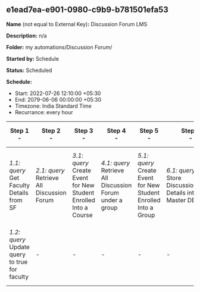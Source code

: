 ## e1ead7ea-e901-0980-c9b9-b781501efa53

**Name** (not equal to External Key)**:** Discussion Forum LMS

**Description:** n/a

**Folder:** my automations/Discussion Forum/

**Started by:** Schedule

**Status:** Scheduled

**Schedule:**

* Start: 2022-07-26 12:10:00 +05:30
* End: 2079-06-06 00:00:00 +05:30
* Timezone:  India Standard Time
* Recurrance: every  hour 

| Step 1<br>_-_ | Step 2<br>_-_ | Step 3<br>_-_ | Step 4<br>_-_ | Step 5<br>_-_ | Step 6<br>_-_ | Step 7<br>_-_ | Step 8<br>_-_ | Step 9<br>_-_ | Step 10<br>_-_ | Step 11<br>_-_ | Step 12<br>_-_ | Step 13<br>_-_ | Step 14<br>_-_ | Step 15<br>_-_ | Step 16<br>_-_ | Step 17<br>_-_ | Step 18<br>_-_ | Step 19<br>_-_ | Step 20<br>_-_ | Step 21<br>_-_ | Step 22<br>_-_ | Step 23<br>_-_ | Step 24<br>_-_ | Step 25<br>_-_ | Step 26<br>_-_ | Step 27<br>_-_ | Step 28<br>_-_ | Step 29<br>_-_ | Step 30<br>_-_ | Step 31<br>_-_ | Step 32<br>_-_ | Step 33<br>_-_ | Step 34<br>_-_ | Step 35<br>_-_ | Step 36<br>_-_ | Step 37<br>_-_ | Step 38<br>_-_ | Step 39<br>_-_ | Step 40<br>_-_ | Step 41<br>_-_ | Step 42<br>_-_ | Step 43<br>_-_ | Step 44<br>_-_ | Step 45<br>_-_ | Step 46<br>_-_ | Step 47<br>_-_ | Step 48<br>_-_ | Step 49<br>_-_ | Step 50<br>_-_ | Step 51<br>_-_ | Step 52<br>_-_ | Step 53<br>_-_ | Step 54<br>_-_ | Step 55<br>_-_ | Step 56<br>_-_ | Step 57<br>_-_ | Step 58<br>_-_ | Step 59<br>_-_ | Step 60<br>_-_ | Step 61<br>_-_ | Step 62<br>_-_ | Step 63<br>_-_ | Step 64<br>_-_ | Step 65<br>_-_ | Step 66<br>_-_ | Step 67<br>_-_ | Step 68<br>_-_ | Step 69<br>_-_ | Step 70<br>_-_ | Step 71<br>_-_ | Step 72<br>_-_ | Step 73<br>_-_ | Step 74<br>_-_ | Step 75<br>_-_ | Step 76<br>_-_ | Step 77<br>_-_ | Step 78<br>_-_ | Step 79<br>_-_ | Step 80<br>_-_ | Step 81<br>_-_ | Step 82<br>_-_ | Step 83<br>_-_ | Step 84<br>_-_ | Step 85<br>_-_ | Step 86<br>_-_ | Step 87<br>_-_ | Step 88<br>_-_ | Step 89<br>_-_ | Step 90<br>_-_ | Step 91<br>_-_ | Step 92<br>_-_ | Step 93<br>_-_ | Step 94<br>_-_ | Step 95<br>_-_ | Step 96<br>_-_ | Step 97<br>_-_ | Step 98<br>_-_ | Step 99<br>_-_ | Step 100<br>_-_ | Step 101<br>_-_ | Step 102<br>_-_ | Step 103<br>_-_ | Step 104<br>_-_ | Step 105<br>_-_ | Step 106<br>_-_ | Step 107<br>_-_ | Step 108<br>_-_ | Step 109<br>_-_ | Step 110<br>_-_ | Step 111<br>_-_ | Step 112<br>_-_ | Step 113<br>_-_ | Step 114<br>_-_ | Step 115<br>_-_ | Step 116<br>_-_ | Step 117<br>_-_ | Step 118<br>_-_ | Step 119<br>_-_ | Step 120<br>_-_ | Step 121<br>_-_ | Step 122<br>_-_ | Step 123<br>_-_ | Step 124<br>_-_ | Step 125<br>_-_ | Step 126<br>_-_ | Step 127<br>_-_ | Step 128<br>_-_ | Step 129<br>_-_ | Step 130<br>_-_ | Step 131<br>_-_ | Step 132<br>_-_ | Step 133<br>_-_ | Step 134<br>_-_ | Step 135<br>_-_ | Step 136<br>_-_ | Step 137<br>_-_ | Step 138<br>_-_ | Step 139<br>_-_ | Step 140<br>_-_ | Step 141<br>_-_ | Step 142<br>_-_ | Step 143<br>_-_ | Step 144<br>_-_ | Step 145<br>_-_ | Step 146<br>_-_ | Step 147<br>_-_ | Step 148<br>_-_ | Step 149<br>_-_ | Step 150<br>_-_ | Step 151<br>_-_ | Step 152<br>_-_ | Step 153<br>_-_ | Step 154<br>_-_ | Step 155<br>_-_ | Step 156<br>_-_ | Step 157<br>_-_ | Step 158<br>_-_ | Step 159<br>_-_ | Step 160<br>_-_ | Step 161<br>_-_ | Step 162<br>_-_ | Step 163<br>_-_ | Step 164<br>_-_ | Step 165<br>_-_ | Step 166<br>_-_ | Step 167<br>_-_ | Step 168<br>_-_ | Step 169<br>_-_ | Step 170<br>_-_ | Step 171<br>_-_ | Step 172<br>_-_ |
| --- | --- | --- | --- | --- | --- | --- | --- | --- | --- | --- | --- | --- | --- | --- | --- | --- | --- | --- | --- | --- | --- | --- | --- | --- | --- | --- | --- | --- | --- | --- | --- | --- | --- | --- | --- | --- | --- | --- | --- | --- | --- | --- | --- | --- | --- | --- | --- | --- | --- | --- | --- | --- | --- | --- | --- | --- | --- | --- | --- | --- | --- | --- | --- | --- | --- | --- | --- | --- | --- | --- | --- | --- | --- | --- | --- | --- | --- | --- | --- | --- | --- | --- | --- | --- | --- | --- | --- | --- | --- | --- | --- | --- | --- | --- | --- | --- | --- | --- | --- | --- | --- | --- | --- | --- | --- | --- | --- | --- | --- | --- | --- | --- | --- | --- | --- | --- | --- | --- | --- | --- | --- | --- | --- | --- | --- | --- | --- | --- | --- | --- | --- | --- | --- | --- | --- | --- | --- | --- | --- | --- | --- | --- | --- | --- | --- | --- | --- | --- | --- | --- | --- | --- | --- | --- | --- | --- | --- | --- | --- | --- | --- | --- | --- | --- | --- | --- | --- | --- | --- | --- | --- |
| _1.1: query_<br>Get Faculty Details from SF | _2.1: query_<br>Retrieve All Discussion Forum | _3.1: query_<br>Create Event for New Student Enrolled Into a Course | _4.1: query_<br>Retrieve All Discussion Forum under a group | _5.1: query_<br>Create Event for New Student Enrolled Into a Group | _6.1: query_<br>Store DiscussionForum Details into Master DE | _7.1: query_<br>Update Unpublished | _8.1: query_<br>Update Query For Unpublished | _9.1: query_<br>Update Invalid To True To All Students | _10.1: query_<br>Update Invalid To True To Individual Students | _11.1: query_<br>Update Invalid To True For Group | _12.1: query_<br>Update Query For Invalid | _13.1: query_<br>Get Updated StartDate and EndDate | _14.1: query_<br>Exclude Already Published Students | _15.1: query_<br>Get All Students When Discussion Forum is Published | _16.1: query_<br>Get Individual Students when discussion forum is published | _17.1: query_<br>Get Group Of Students when Discussion Forum Is Published | _18.1: query_<br>Update Query to true for DF for Published and Added | _19.1: query_<br>Get SF Details with Target equals All | _20.1: query_<br>Get Individual Student Details From SF | _21.1: query_<br>Get Student Details Based On Group from SF | _22.1: query_<br>Update query to true for DF for Report Published | _23.1: query_<br>Update Program Name to Students Under a Group | _24.1: query_<br>Update Program Type for Discussion Forum | _25.1: query_<br>Retrieve DF Details for Mobile Push | _26.1: fireEvent_<br>Discussion Forum Sendable | _27.1: fireEvent_<br>Discussion Forum Mobile Push Sendable | _28.1: fireEvent_<br>Faculty Discussion Forum | _29.1: wait_<br>10 Minutes | _30.1: query_<br>Get Faculty Details from SF | _31.1: query_<br>Retrieve All Discussion Forum | _32.1: query_<br>Create Event for New Student Enrolled Into a Course | _33.1: query_<br>Retrieve All Discussion Forum under a group | _34.1: query_<br>Create Event for New Student Enrolled Into a Group | _35.1: query_<br>Store DiscussionForum Details into Master DE | _36.1: query_<br>Update Unpublished | _37.1: query_<br>Update Query For Unpublished | _38.1: query_<br>Update Invalid To True To All Students | _39.1: query_<br>Update Invalid To True To Individual Students | _40.1: query_<br>Update Invalid To True For Group | _41.1: query_<br>Update Query For Invalid | _42.1: query_<br>Get Updated StartDate and EndDate | _43.1: query_<br>Exclude Already Published Students | _44.1: query_<br>Get All Students When Discussion Forum is Published | _45.1: query_<br>Get Individual Students when discussion forum is published | _46.1: query_<br>Get Group Of Students when Discussion Forum Is Published | _47.1: query_<br>Update Query to true for DF for Published and Added | _48.1: query_<br>Get SF Details with Target equals All | _49.1: query_<br>Get Individual Student Details From SF | _50.1: query_<br>Get Student Details Based On Group from SF | _51.1: query_<br>Update query to true for DF for Report Published | _52.1: query_<br>Update Program Name to Students Under a Group | _53.1: query_<br>Update Program Type for Discussion Forum | _54.1: query_<br>Retrieve DF Details for Mobile Push | _55.1: fireEvent_<br>Discussion Forum Sendable | _56.1: fireEvent_<br>Discussion Forum Mobile Push Sendable | _57.1: fireEvent_<br>Faculty Discussion Forum | _58.1: wait_<br>10 Minutes | _59.1: query_<br>Get Faculty Details from SF | _60.1: query_<br>Retrieve All Discussion Forum | _61.1: query_<br>Create Event for New Student Enrolled Into a Course | _62.1: query_<br>Retrieve All Discussion Forum under a group | _63.1: query_<br>Create Event for New Student Enrolled Into a Group | _64.1: query_<br>Store DiscussionForum Details into Master DE | _65.1: query_<br>Update Unpublished | _66.1: query_<br>Update Query For Unpublished | _67.1: query_<br>Update Invalid To True To All Students | _68.1: query_<br>Update Invalid To True To Individual Students | _69.1: query_<br>Update Invalid To True For Group | _70.1: query_<br>Update Query For Invalid | _71.1: query_<br>Get Updated StartDate and EndDate | _72.1: query_<br>Exclude Already Published Students | _73.1: query_<br>Get All Students When Discussion Forum is Published | _74.1: query_<br>Get Individual Students when discussion forum is published | _75.1: query_<br>Get Group Of Students when Discussion Forum Is Published | _76.1: query_<br>Update Query to true for DF for Published and Added | _77.1: query_<br>Get SF Details with Target equals All | _78.1: query_<br>Get Individual Student Details From SF | _79.1: query_<br>Get Student Details Based On Group from SF | _80.1: query_<br>Update query to true for DF for Report Published | _81.1: query_<br>Update Program Name to Students Under a Group | _82.1: query_<br>Update Program Type for Discussion Forum | _83.1: query_<br>Retrieve DF Details for Mobile Push | _84.1: fireEvent_<br>Discussion Forum Sendable | _85.1: fireEvent_<br>Discussion Forum Mobile Push Sendable | _86.1: fireEvent_<br>Faculty Discussion Forum | _87.1: wait_<br>10 Minutes | _88.1: query_<br>Get Faculty Details from SF | _89.1: query_<br>Retrieve All Discussion Forum | _90.1: query_<br>Create Event for New Student Enrolled Into a Course | _91.1: query_<br>Retrieve All Discussion Forum under a group | _92.1: query_<br>Create Event for New Student Enrolled Into a Group | _93.1: query_<br>Store DiscussionForum Details into Master DE | _94.1: query_<br>Update Unpublished | _95.1: query_<br>Update Query For Unpublished | _96.1: query_<br>Update Invalid To True To All Students | _97.1: query_<br>Update Invalid To True To Individual Students | _98.1: query_<br>Update Invalid To True For Group | _99.1: query_<br>Update Query For Invalid | _100.1: query_<br>Get Updated StartDate and EndDate | _101.1: query_<br>Exclude Already Published Students | _102.1: query_<br>Get All Students When Discussion Forum is Published | _103.1: query_<br>Get Individual Students when discussion forum is published | _104.1: query_<br>Get Group Of Students when Discussion Forum Is Published | _105.1: query_<br>Update Query to true for DF for Published and Added | _106.1: query_<br>Get SF Details with Target equals All | _107.1: query_<br>Get Individual Student Details From SF | _108.1: query_<br>Get Student Details Based On Group from SF | _109.1: query_<br>Update query to true for DF for Report Published | _110.1: query_<br>Update Program Name to Students Under a Group | _111.1: query_<br>Update Program Type for Discussion Forum | _112.1: query_<br>Retrieve DF Details for Mobile Push | _113.1: fireEvent_<br>Discussion Forum Sendable | _114.1: fireEvent_<br>Discussion Forum Mobile Push Sendable | _115.1: fireEvent_<br>Faculty Discussion Forum | _116.1: wait_<br>10 Minutes | _117.1: query_<br>Get Faculty Details from SF | _118.1: query_<br>Retrieve All Discussion Forum | _119.1: query_<br>Create Event for New Student Enrolled Into a Course | _120.1: query_<br>Retrieve All Discussion Forum under a group | _121.1: query_<br>Create Event for New Student Enrolled Into a Group | _122.1: query_<br>Store DiscussionForum Details into Master DE | _123.1: query_<br>Update Unpublished | _124.1: query_<br>Update Query For Unpublished | _125.1: query_<br>Update Invalid To True To All Students | _126.1: query_<br>Update Invalid To True To Individual Students | _127.1: query_<br>Update Invalid To True For Group | _128.1: query_<br>Update Query For Invalid | _129.1: query_<br>Get Updated StartDate and EndDate | _130.1: query_<br>Exclude Already Published Students | _131.1: query_<br>Get All Students When Discussion Forum is Published | _132.1: query_<br>Get Individual Students when discussion forum is published | _133.1: query_<br>Get Group Of Students when Discussion Forum Is Published | _134.1: query_<br>Update Query to true for DF for Published and Added | _135.1: query_<br>Get SF Details with Target equals All | _136.1: query_<br>Get Individual Student Details From SF | _137.1: query_<br>Get Student Details Based On Group from SF | _138.1: query_<br>Update query to true for DF for Report Published | _139.1: query_<br>Update Program Name to Students Under a Group | _140.1: query_<br>Update Program Type for Discussion Forum | _141.1: query_<br>Retrieve DF Details for Mobile Push | _142.1: fireEvent_<br>Discussion Forum Sendable | _143.1: fireEvent_<br>Discussion Forum Mobile Push Sendable | _144.1: fireEvent_<br>Faculty Discussion Forum | _145.1: wait_<br>10 Minutes | _146.1: query_<br>Get Faculty Details from SF | _147.1: query_<br>Retrieve All Discussion Forum | _148.1: query_<br>Create Event for New Student Enrolled Into a Course | _149.1: query_<br>Retrieve All Discussion Forum under a group | _150.1: query_<br>Store DiscussionForum Details into Master DE | _151.1: query_<br>Update Unpublished | _152.1: query_<br>Update Query For Unpublished | _153.1: query_<br>Update Invalid To True To All Students | _154.1: query_<br>Update Invalid To True To Individual Students | _155.1: query_<br>Update Invalid To True For Group | _156.1: query_<br>Update Query For Invalid | _157.1: query_<br>Get Updated StartDate and EndDate | _158.1: query_<br>Exclude Already Published Students | _159.1: query_<br>Get All Students When Discussion Forum is Published | _160.1: query_<br>Get Individual Students when discussion forum is published | _161.1: query_<br>Get Group Of Students when Discussion Forum Is Published | _162.1: query_<br>Update Query to true for DF for Published and Added | _163.1: query_<br>Get SF Details with Target equals All | _164.1: query_<br>Get Individual Student Details From SF | _165.1: query_<br>Get Student Details Based On Group from SF | _166.1: query_<br>Update query to true for DF for Report Published | _167.1: query_<br>Update Program Name to Students Under a Group | _168.1: query_<br>Update Program Type for Discussion Forum | _169.1: query_<br>Retrieve DF Details for Mobile Push | _170.1: fireEvent_<br>Discussion Forum Sendable | _171.1: fireEvent_<br>Discussion Forum Mobile Push Sendable | _172.1: fireEvent_<br>Faculty Discussion Forum |
| _1.2: query_<br>Update query to true for faculty | - | - | - | - | - | _7.2: query_<br>Update Events when DF is UnPublished,Deleted,Edited | - | _9.2: query_<br>Add Calender event to all students | _10.2: query_<br>Add calender events to individual students | _11.2: query_<br>Add Calender Events to Group Of Students | - | _13.2: query_<br>Update query to true for edited | - | - | - | - | - | - | - | - | - | _23.2: query_<br>Update Program Name to DF Faculty | _24.2: query_<br>Update Program Type for Faculty Discussion Forum | - | - | - | - | - | _30.2: query_<br>Update query to true for faculty | - | - | - | - | - | _36.2: query_<br>Update Events when DF is UnPublished,Deleted,Edited | - | _38.2: query_<br>Add Calender event to all students | _39.2: query_<br>Add calender events to individual students | _40.2: query_<br>Add Calender Events to Group Of Students | - | _42.2: query_<br>Update query to true for edited | - | - | - | - | - | - | - | - | - | _52.2: query_<br>Update Program Name to DF Faculty | _53.2: query_<br>Update Program Type for Faculty Discussion Forum | - | - | - | - | - | _59.2: query_<br>Update query to true for faculty | - | - | - | - | - | _65.2: query_<br>Update Events when DF is UnPublished,Deleted,Edited | - | _67.2: query_<br>Add Calender event to all students | _68.2: query_<br>Add calender events to individual students | _69.2: query_<br>Add Calender Events to Group Of Students | - | _71.2: query_<br>Update query to true for edited | - | - | - | - | - | - | - | - | - | _81.2: query_<br>Update Program Name to DF Faculty | _82.2: query_<br>Update Program Type for Faculty Discussion Forum | - | - | - | - | - | _88.2: query_<br>Update query to true for faculty | - | - | - | - | - | _94.2: query_<br>Update Events when DF is UnPublished,Deleted,Edited | - | _96.2: query_<br>Add Calender event to all students | _97.2: query_<br>Add calender events to individual students | _98.2: query_<br>Add Calender Events to Group Of Students | - | _100.2: query_<br>Update query to true for edited | - | - | - | - | - | - | - | - | - | _110.2: query_<br>Update Program Name to DF Faculty | _111.2: query_<br>Update Program Type for Faculty Discussion Forum | - | - | - | - | - | _117.2: query_<br>Update query to true for faculty | - | - | - | - | - | _123.2: query_<br>Update Events when DF is UnPublished,Deleted,Edited | - | _125.2: query_<br>Add Calender event to all students | _126.2: query_<br>Add calender events to individual students | _127.2: query_<br>Add Calender Events to Group Of Students | - | _129.2: query_<br>Update query to true for edited | - | - | - | - | - | - | - | - | - | _139.2: query_<br>Update Program Name to DF Faculty | _140.2: query_<br>Update Program Type for Faculty Discussion Forum | - | - | - | - | - | _146.2: query_<br>Update query to true for faculty | - | - | - | - | _151.2: query_<br>Update Events when DF is UnPublished,Deleted,Edited | - | _153.2: query_<br>Add Calender event to all students | _154.2: query_<br>Add calender events to individual students | _155.2: query_<br>Add Calender Events to Group Of Students | - | _157.2: query_<br>Update query to true for edited | - | - | - | - | - | - | - | - | - | _167.2: query_<br>Update Program Name to DF Faculty | _168.2: query_<br>Update Program Type for Faculty Discussion Forum | - | - | - | - |
